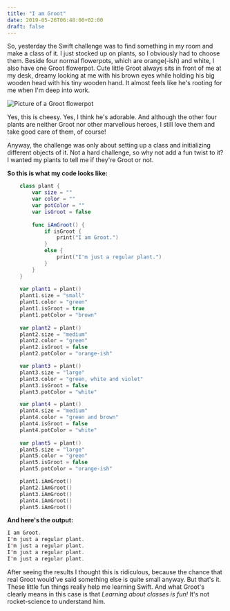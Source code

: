 ```yaml
---
title: "I am Groot"
date: 2019-05-26T06:48:00+02:00
draft: false
---
```


[groot]: /i-am-groot.jpeg "Learning about classes is fun!"

So, yesterday the Swift challenge was to find something in my room and make a class of it. I just stocked up on plants, so I obviously had to choose them. Beside four normal flowerpots, which are orange(-ish) and white, I also have one Groot flowerpot. Cute little Groot always sits in front of me at my desk, dreamy looking at me with his brown eyes while holding his big wooden head with his tiny wooden hand. It almost feels like he's rooting for me when I'm deep into work.

![Picture of a Groot flowerpot][groot]

Yes, this is cheesy. Yes, I think he's adorable. And although the other four plants are neither Groot nor other marvellous heroes, I still love them and take good care of them, of course!

Anyway, the challenge was only about setting up a class and initializing different objects of it. Not a hard challenge, so why not add a fun twist to it? I wanted my plants to tell me if they're Groot or not.

**So this is what my code looks like:**

```Swift
    class plant {
        var size = ""
        var color = ""
        var potColor = ""
        var isGroot = false
        
        func iAmGroot() {
            if isGroot {
                print("I am Groot.")
            }
            else {
                print("I'm just a regular plant.")
            }
        }
    }
    
    var plant1 = plant()
    plant1.size = "small"
    plant1.color = "green"
    plant1.isGroot = true
    plant1.potColor = "brown"
    
    var plant2 = plant()
    plant2.size = "medium"
    plant2.color = "green"
    plant2.isGroot = false
    plant2.potColor = "orange-ish"

    var plant3 = plant()
    plant3.size = "large"
    plant3.color = "green, white and violet"
    plant3.isGroot = false
    plant3.potColor = "white"

    var plant4 = plant()
    plant4.size = "medium"
    plant4.color = "green and brown"
    plant4.isGroot = false
    plant4.potColor = "white"
    
    var plant5 = plant()
    plant5.size = "large"
    plant5.color = "green"
    plant5.isGroot = false
    plant5.potColor = "orange-ish"

    plant1.iAmGroot()
    plant2.iAmGroot()
    plant3.iAmGroot()
    plant4.iAmGroot()
    plant5.iAmGroot()
```

**And here's the output:**

```Swift
I am Groot.
I'm just a regular plant.
I'm just a regular plant.
I'm just a regular plant.
I'm just a regular plant.
```

After seeing the results I thought this is ridiculous, because the chance that real Groot would've said something else is quite small anyway.
But that's it. These little fun things really help me learning Swift. And what Groot's clearly means in this case is that *Learning about classes is fun!* It's not rocket-science to understand him.